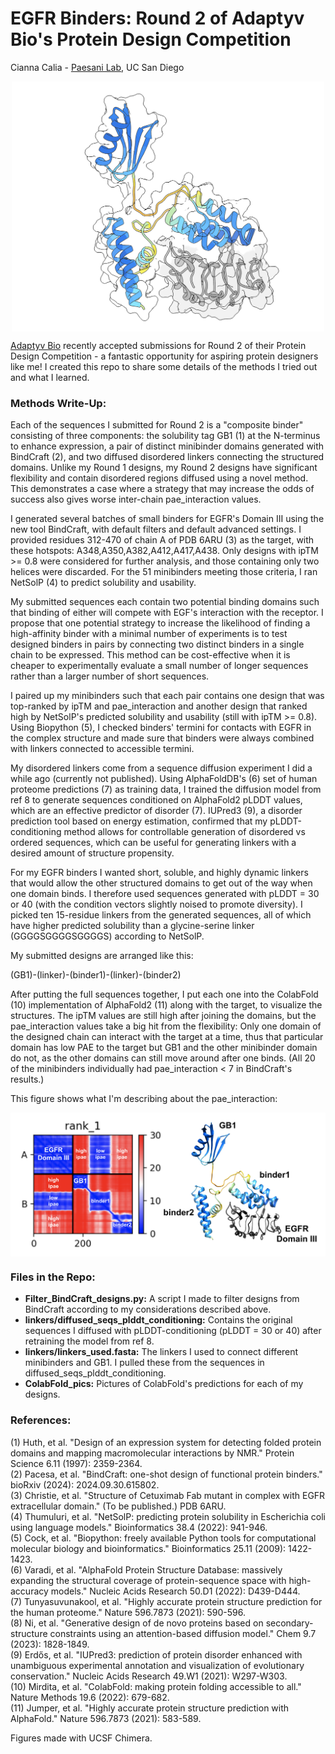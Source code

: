 # EGFR Binders: Round 2 of Adaptyv Bio's Protein Design Competition

Cianna Calia - [Paesani Lab](https://paesanigroup.ucsd.edu/), UC San Diego

<p align="center">
  <img src="./figs/binder.png" alt="ColabFold structure of one of my designs in complex with EGFR Domain III" width="500px" align="middle"/>
</p>

[Adaptyv Bio](https://www.adaptyvbio.com/) recently accepted submissions for Round 2 of their Protein Design Competition - a fantastic opportunity for aspiring protein designers like me! I created this repo to share some details of the methods I tried out and what I learned.

### Methods Write-Up:

Each of the sequences I submitted for Round 2 is a "composite binder" consisting of three components: the solubility tag GB1 (1) at the N-terminus to enhance expression, a pair of distinct minibinder domains generated with BindCraft (2), and two diffused disordered linkers connecting the structured domains. Unlike my Round 1 designs, my Round 2 designs have significant flexibility and contain disordered regions diffused using a novel method. This demonstrates a case where a strategy that may increase the odds of success also gives worse inter-chain pae_interaction values.

I generated several batches of small binders for EGFR's Domain III using the new tool BindCraft, with default filters and default advanced settings. I provided residues 312-470 of chain A of PDB 6ARU (3) as the target, with these hotspots: A348,A350,A382,A412,A417,A438. Only designs with ipTM >= 0.8 were considered for further analysis, and those containing only two helices were discarded. For the 51 minibinders meeting those criteria, I ran NetSolP (4) to predict solubility and usability.

My submitted sequences each contain two potential binding domains such that binding of either will compete with EGF's interaction with the receptor. I propose that one potential strategy to increase the likelihood of finding a high-affinity binder with a minimal number of experiments is to test designed binders in pairs by connecting two distinct binders in a single chain to be expressed. This method can be cost-effective when it is cheaper to experimentally evaluate a small number of longer sequences rather than a larger number of short sequences.

I paired up my minibinders such that each pair contains one design that was top-ranked by ipTM and pae_interaction and another design that ranked high by NetSolP's predicted solubility and usability (still with ipTM >= 0.8). Using Biopython (5), I checked binders' termini for contacts with EGFR in the complex structure and made sure that binders were always combined with linkers connected to accessible termini.

My disordered linkers come from a sequence diffusion experiment I did a while ago (currently not published). Using AlphaFoldDB's (6) set of human proteome predictions (7) as training data, I trained the diffusion model from ref 8 to generate sequences conditioned on AlphaFold2 pLDDT values, which are an effective predictor of disorder (7). IUPred3 (9), a disorder prediction tool based on energy estimation, confirmed that my pLDDT-conditioning method allows for controllable generation of disordered vs ordered sequences, which can be useful for generating linkers with a desired amount of structure propensity.

For my EGFR binders I wanted short, soluble, and highly dynamic linkers that would allow the other structured domains to get out of the way when one domain binds. I therefore used sequences generated with pLDDT = 30 or 40 (with the condition vectors slightly noised to promote diversity). I picked ten 15-residue linkers from the generated sequences, all of which have higher predicted solubility than a glycine-serine linker (GGGGSGGGGSGGGGS) according to NetSolP.

My submitted designs are arranged like this:

(GB1)-(linker)-(binder1)-(linker)-(binder2)

After putting the full sequences together, I put each one into the ColabFold (10) implementation of AlphaFold2 (11) along with the target, to visualize the structures. The ipTM values are still high after joining the domains, but the pae_interaction values take a big hit from the flexibility: Only one domain of the designed chain can interact with the target at a time, thus that particular domain has low PAE to the target but GB1 and the other minibinder domain do not, as the other domains can still move around after one binds. (All 20 of the minibinders individually had pae_interaction < 7 in BindCraft's results.)

This figure shows what I'm describing about the pae_interaction:

<p align="center">
  <img src="./figs/pae.png" alt="ColabFold pae plot for one of my designs in complex with EGFR Domain III" width="700px" align="middle"/>
</p>

### Files in the Repo:

 - **Filter_BindCraft_designs.py:** A script I made to filter designs from BindCraft according to my considerations described above.
 - **linkers/diffused_seqs_plddt_conditioning:** Contains the original sequences I diffused with pLDDT-conditioning (pLDDT = 30 or 40) after retraining the model from ref 8.
 - **linkers/linkers_used.fasta:** The linkers I used to connect different minibinders and GB1. I pulled these from the sequences in diffused_seqs_plddt_conditioning.
 - **ColabFold_pics:** Pictures of ColabFold's predictions for each of my designs.

### References:

(1) Huth, et al. "Design of an expression system for detecting folded protein domains and mapping macromolecular interactions by NMR." Protein Science 6.11 (1997): 2359-2364.\
(2) Pacesa, et al. "BindCraft: one-shot design of functional protein binders." bioRxiv (2024): 2024.09.30.615802.\
(3) Christie, et al. "Structure of Cetuximab Fab mutant in complex with EGFR extracellular domain." (To be published.) PDB 6ARU.\
(4) Thumuluri, et al. "NetSolP: predicting protein solubility in Escherichia coli using language models." Bioinformatics 38.4 (2022): 941-946.\
(5) Cock, et al. "Biopython: freely available Python tools for computational molecular biology and bioinformatics." Bioinformatics 25.11 (2009): 1422-1423.\
(6) Varadi, et al. "AlphaFold Protein Structure Database: massively expanding the structural coverage of protein-sequence space with high-accuracy models." Nucleic Acids Research 50.D1 (2022): D439-D444.\
(7) Tunyasuvunakool, et al. "Highly accurate protein structure prediction for the human proteome." Nature 596.7873 (2021): 590-596.\
(8) Ni, et al. "Generative design of de novo proteins based on secondary-structure constraints using an attention-based diffusion model." Chem 9.7 (2023): 1828-1849.\
(9) Erdős, et al. "IUPred3: prediction of protein disorder enhanced with unambiguous experimental annotation and visualization of evolutionary conservation." Nucleic Acids Research 49.W1 (2021): W297-W303.\
(10) Mirdita, et al. "ColabFold: making protein folding accessible to all." Nature Methods 19.6 (2022): 679-682.\
(11) Jumper, et al. "Highly accurate protein structure prediction with AlphaFold." Nature 596.7873 (2021): 583-589.

Figures made with UCSF Chimera.
